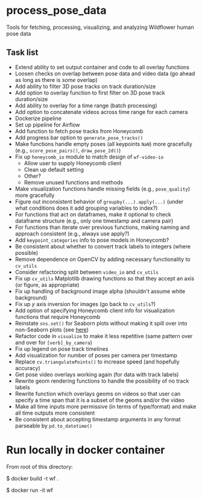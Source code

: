 # process_pose_data

Tools for fetching, processing, visualizing, and analyzing Wildflower human pose data

## Task list

* Extend ability to set output container and code to all overlay functions
* Loosen checks on overlap between pose data and video data (go ahead as long as there is _some_ overlap)
* Add ability to filter 3D pose tracks on track duration/size
* Add option to overlay function to first filter on 3D pose track duration/size
* Add ability to overlay for a time range (batch processing)
* Add option to concatenate videos across time range for each camera
* Dockerize pipeline
* Set up pipeline for Airflow
* Add function to fetch pose tracks from Honeycomb
* Add progress bar option to `generate_pose_tracks()`
* Make functions handle empty poses (all keypoints `NaN`) more gracefully (e.g., `score_pose_pairs()`, `draw_pose_2d()`)
* Fix up `honeycomb_io` module to match design of `wf-video-io`
  - Allow user to supply Honeycomb client
  - Clean up default setting
  - Other?
  * Remove unused functions and methods
* Make visualization functions handle missing fields (e.g., `pose_quality`) more gracefully
* Figure out inconsistent behavior of `groupby(...).apply(...)` (under what conditions does it add grouping variables to index?)
* For functions that act on dataframes, make it optional to check dataframe structure (e.g., only one timestamp and camera pair)
* For functions than iterate over previous functions, making naming and approach consistent (e.g., always use apply?)
* Add `keypoint_categories` info to pose models in Honeycomb?
* Be consistent about whether to convert track labels to integers (where possible)
* Remove dependence on OpenCV by adding necessary functionality to `cv_utils`
* Consider refactoring split between `video_io` and `cv_utils`
* Fix up `cv_utils` Matplotlib drawing functions so that they accept an axis (or figure, as appropriate)
* Fix up handling of background image alpha (shouldn't assume white background)
* Fix up _y_ axis inversion for images (go back to `cv_utils`?)
* Add option of specifying Honeycomb client info for visualization functions that require Honeycomb
* Reinstate `sns.set()` for Seaborn plots without making it spill over into non-Seaborn plots (see [here](https://stackoverflow.com/questions/26899310/python-seaborn-to-reset-back-to-the-matplotlib))
* Refactor code in `visualize` to make it less repetitive (same pattern over and over for `[verb]_by_camera`)
* Fix up legend on pose track timelines
* Add visualization for number of poses per camera per timestamp
* Replace `cv.triangulatePoints()` to increase speed (and hopefully accuracy)
* Get pose video overlays working again (for data with track labels)
* Rewrite geom rendering functions to handle the possibility of no track labels
* Rewrite function which overlays geoms on videos so that user can specify a time span that it is a subset of the geoms and/or the video
* Make all time inputs more permissive (in terms of type/format) and make all time outputs more consistent
* Be consistent about accepting timestamp arguments in any format parseable by `pd.to_datetime()`


# Run locally in docker container

From root of this directory:

$ docker build -t wf .

$ docker run -it wf

